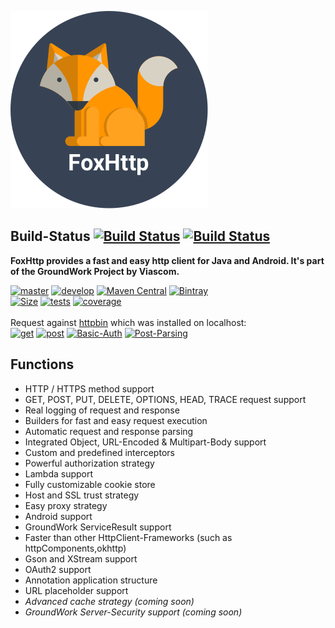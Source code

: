 ![FoxHttp-Logo](https://github.com/Viascom/FoxHttp/blob/develop/FoxHttp.png?raw=true)

## Build-Status [![Build Status](https://travis-ci.org/Viascom/FoxHttp.svg?branch=master)](https://travis-ci.org/Viascom/FoxHttp) [![Build Status](https://travis-ci.org/Viascom/FoxHttp.svg?branch=develop)](https://travis-ci.org/Viascom/FoxHttp)

**FoxHttp provides a fast and easy http client for Java and Android. It's part of the GroundWork Project by Viascom.**

[![master](https://img.shields.io/badge/master-v1.2.1-brightgreen.svg)](https://github.com/Viascom/FoxHttp/tree/master)
[![develop](https://img.shields.io/badge/develop-v1.3--RC1-brightgreen.svg)](https://github.com/Viascom/FoxHttp/tree/develop)
[![Maven Central](https://img.shields.io/maven-central/v/ch.viascom.groundwork/foxhttp.svg)]()
[![Bintray](https://img.shields.io/bintray/v/viascom/GroundWork/ch.viascom.groundwork%3Afoxhttp.svg)]()<br/>
[![Size](https://img.shields.io/badge/size-197.2_KB-brightgreen.svg)]()
[![tests](https://img.shields.io/badge/tests-79/79-brightgreen.svg)]()
[![coverage](https://img.shields.io/badge/test--coverage-78%25-yellow.svg)]()<br/><br/>
Request against [httpbin](https://httpbin.org/) which was installed on localhost:<br/>
[![get](https://img.shields.io/badge/GET--Request-35.4_ms-brightgreen.svg)](https://github.com/Viascom/groundwork/wiki/GroundWork-FoxHttp-Examples#get-request)
[![post](https://img.shields.io/badge/POST--Request-47.3_ms-brightgreen.svg)](https://github.com/Viascom/groundwork/wiki/GroundWork-FoxHttp-Examples#post-request-with-string-body)
[![Basic-Auth](https://img.shields.io/badge/BasicAuth--Request-43.4_ms-brightgreen.svg)](https://github.com/Viascom/groundwork/wiki/GroundWork-FoxHttp-Examples#get-request-with-basicauth)
[![Post-Parsing](https://img.shields.io/badge/POST--Parsing--Request-53.3_ms-green.svg)](https://github.com/Viascom/groundwork/wiki/GroundWork-FoxHttp-Examples#post-request-with-object-body-and-object-response)

## Functions
* HTTP / HTTPS method support
* GET, POST, PUT, DELETE, OPTIONS, HEAD, TRACE request support
* Real logging of request and response
* Builders for fast and easy request execution
* Automatic request and response parsing
* Integrated Object, URL-Encoded & Multipart-Body support
* Custom and predefined interceptors
* Powerful authorization strategy
* Lambda support
* Fully customizable cookie store
* Host and SSL trust strategy
* Easy proxy strategy
* Android support
* GroundWork ServiceResult support
* Faster than other HttpClient-Frameworks (such as httpComponents,okhttp)
* Gson and XStream support
* OAuth2 support
* Annotation application structure
* URL placeholder support
* _Advanced cache strategy (coming soon)_
* _GroundWork Server-Security support (coming soon)_
